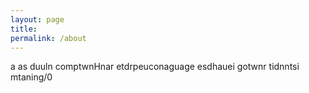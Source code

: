```yaml
---
layout: page
title:
permalink: /about
---
```


a as duuln comptwnHnar etdrpeuconaguage esdhauei gotwnr tidnntsi mtaning/0
